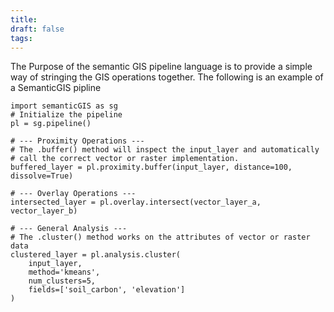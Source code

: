 ```yaml
---
title:
draft: false
tags:
---
```

 
The Purpose of the semantic GIS pipeline language is to provide a simple way of stringing the GIS operations together. The following is an example of a SemanticGIS pipline 


``` 
import semanticGIS as sg
# Initialize the pipeline
pl = sg.pipeline()

# --- Proximity Operations ---
# The .buffer() method will inspect the input_layer and automatically
# call the correct vector or raster implementation.
buffered_layer = pl.proximity.buffer(input_layer, distance=100, dissolve=True)

# --- Overlay Operations ---
intersected_layer = pl.overlay.intersect(vector_layer_a, vector_layer_b)

# --- General Analysis ---
# The .cluster() method works on the attributes of vector or raster data
clustered_layer = pl.analysis.cluster(
    input_layer, 
    method='kmeans', 
    num_clusters=5, 
    fields=['soil_carbon', 'elevation']
)
```